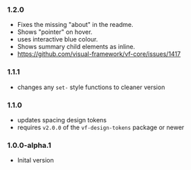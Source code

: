 ### 1.2.0

* Fixes the missing "about" in the readme.
* Shows "pointer" on hover.
* uses interactive blue colour.
* Shows summary child elements as inline.
* https://github.com/visual-framework/vf-core/issues/1417

### 1.1.1

* changes any `set-` style functions to cleaner version

### 1.1.0

* updates spacing design tokens
* requires `v2.0.0` of the `vf-design-tokens` package or newer

### 1.0.0-alpha.1

* Inital version
